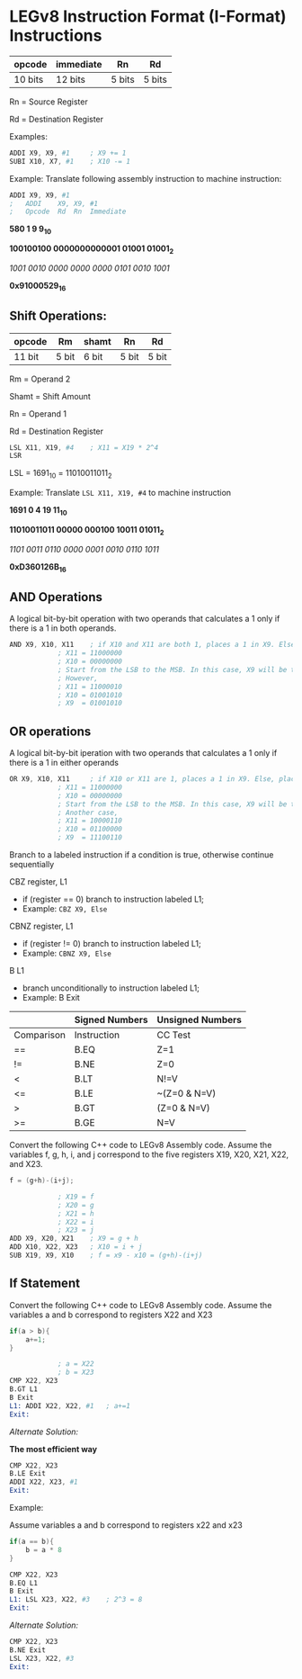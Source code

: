 # LEGv8 Instruction Format (I-Format) Instructions

|opcode	|immediate	|Rn	|Rd	|
|-------|---------------|-------|-------|
|10 bits|12 bits	|5 bits	|5 bits	|

Rn = Source Register

Rd = Destination Register

Examples:

```S
ADDI X9, X9, #1		; X9 += 1
SUBI X10, X7, #1	; X10 -= 1
```

Example: Translate following assembly instruction to machine instruction:

```S
ADDI X9, X9, #1
;	ADDI	X9,	X9,	#1
;	Opcode	Rd	Rn	Immediate
```

**580 1 9 9<sub>10</sub>**

**100100100 0000000000001 01001 01001<sub>2</sub>**

*1001 0010 0000 0000 0000 0101 0010 1001*

**0x91000529<sub>16</sub>**

## Shift Operations:

|opcode	|Rm	|shamt	|Rn	|Rd	|
|-------|-------|-------|-------|-------|
|11 bit	|5 bit	|6 bit	|5 bit	|5 bit	|

Rm = Operand 2

Shamt = Shift Amount

Rn = Operand 1

Rd = Destination Register

```S
LSL X11, X19, #4	; X11 = X19 * 2^4
LSR
```

LSL = 1691<sub>10</sub> = 11010011011<sub>2</sub>

Example: Translate `LSL X11, X19, #4` to machine instruction

**1691 0 4 19 11<sub>10</sub>**

**11010011011 00000 000100 10011 01011<sub>2</sub>**

*1101 0011 0110 0000 0001 0010 0110 1011*

**0xD360126B<sub>16</sub>**

## AND Operations
A logical bit-by-bit operation with two operands that calculates a 1 only if there is a 1 in both operands.

```S
AND X9, X10, X11	; if X10 and X11 are both 1, places a 1 in X9. Else, places a 0.
			; X11 = 11000000
			; X10 = 00000000
			; Start from the LSB to the MSB. In this case, X9 will be the same as X10, 00000000 since no bits are 1 in X10.
			; However,
			; X11 = 11000010
			; X10 = 01001010
			; X9  = 01001010
```

## OR operations
A logical bit-by-bit iperation with two operands that calculates a 1 only if there is a 1 in either operands

```S
OR X9, X10, X11		; if X10 or X11 are 1, places a 1 in X9. Else, places a 0.
			; X11 = 11000000
			; X10 = 00000000
			; Start from the LSB to the MSB. In this case, X9 will be the same as X11, 11000000.
			; Another case,
			; X11 = 10000110
			; X10 = 01100000
			; X9  = 11100110
```

Branch to a labeled instruction if a condition is true, otherwise continue sequentially

CBZ register, L1

- if (register == 0) branch to instruction labeled L1;
- Example: `CBZ X9, Else`

CBNZ register, L1

- if (register != 0) branch to instruction labeled L1;
- Example: `CBNZ X9, Else`

B L1

- branch unconditionally to instruction labeled L1;
- Example: B Exit

|		|Signed Numbers			|Unsigned Numbers		|
|---------------|-------------------------------|-------------------------------|
|Comparison	|Instruction	|CC Test	|Instruction	| CC Test	|
|==		|B.EQ		|Z=1		|B.EQ		|Z=1		|
|!=		|B.NE		|Z=0		|B.NE		|Z=0		|
|<		|B.LT		|N!=V		|B.LO		|C=0		|
|<=		|B.LE		|~(Z=0 & N=V)	|B.LS		|~(Z=0 & C=1)	|
|>		|B.GT		|(Z=0 & N=V)	|B.HI		|(Z=0 & C=1)	|
|>=		|B.GE		|N=V		|B.HS		|C=1		|

Convert the following C++ code to LEGv8 Assembly code. Assume the variables f, g, h, i, and j correspond to the five registers X19, X20, X21, X22, and X23.

```cpp
f = (g+h)-(i+j);
```
```S
			; X19 = f
			; X20 = g
			; X21 = h
			; X22 = i
			; X23 = j
ADD X9, X20, X21	; X9 = g + h
ADD X10, X22, X23	; X10 = i + j
SUB X19, X9, X10	; f = x9 - x10 = (g+h)-(i+j)
```

## If Statement
Convert the following C++ code to LEGv8 Assembly code. Assume the variables a and b correspond to registers X22 and X23

```cpp
if(a > b){
	a+=1;
}
```
```S
			; a = X22
			; b = X23
CMP X22, X23
B.GT L1
B Exit
L1: ADDI X22, X22, #1	; a+=1
Exit:
```

*Alternate Solution:*

**The most efficient way**

```S
CMP X22, X23
B.LE Exit
ADDI X22, X23, #1
Exit:
```

Example:

Assume variables a and b correspond to registers x22 and x23

```cpp
if(a == b){
	b = a * 8
}
```
```S
CMP X22, X23
B.EQ L1
B Exit
L1: LSL X23, X22, #3	; 2^3 = 8
Exit:
```

*Alternate Solution:*
```S
CMP X22, X23
B.NE Exit
LSL X23, X22, #3
Exit:
```
